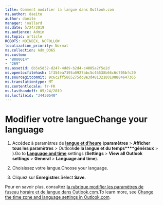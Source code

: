 ```yaml
---
title: Comment modifier la langue dans Outlook.com
ms.author: daeite
author: daeite
manager: joallard
ms.date: 5/24/2019
ms.audience: Admin
ms.topic: article
ROBOTS: NOINDEX, NOFOLLOW
localization_priority: Normal
ms.collection: Adm_O365
ms.custom:
- "8000014"
- "269"
ms.assetid: 6b5e5d32-d247-4dd9-b2d4-c4805a2f5e2d
ms.openlocfilehash: 1f354ea7195a0927abc5c46538b66c6c705bfc20
ms.sourcegitcommit: 9c6c2ff5865275dc8e3d48132180108884647365
ms.translationtype: MT
ms.contentlocale: fr-FR
ms.lasthandoff: 05/24/2019
ms.locfileid: "34430540"
---
```

# <a name="change-your-language"></a><span data-ttu-id="83c81-102">Modifier votre langue</span><span class="sxs-lookup"><span data-stu-id="83c81-102">Change your language</span></span>

1. <span data-ttu-id="83c81-103">Accédez à paramètres de [**langue et d’heure**](https://outlook.live.com/mail/options/general/timeAndLanguage/regional) (**paramètres** \> **Afficher tous les paramètres** > Outlook**de la langue et du temps\*\*\*\*généraux** > ).</span><span class="sxs-lookup"><span data-stu-id="83c81-103">Go to [**Language and time**](https://outlook.live.com/mail/options/general/timeAndLanguage/regional) settings (**Settings** \> **View all Outlook settings** > **General** > **Language and time**).</span></span>

2. <span data-ttu-id="83c81-104">Choisissez votre langue.</span><span class="sxs-lookup"><span data-stu-id="83c81-104">Choose your language.</span></span>

3. <span data-ttu-id="83c81-105">Cliquez sur **Enregistrer**.</span><span class="sxs-lookup"><span data-stu-id="83c81-105">Select **Save**.</span></span>

<span data-ttu-id="83c81-106">Pour en savoir plus, consultez [la rubrique modifier les paramètres de fuseau horaire et de langue dans Outlook.com](https://go.microsoft.com/fwlink/p/?linkid=873132).</span><span class="sxs-lookup"><span data-stu-id="83c81-106">To learn more, see [Change the time zone and language settings in Outlook.com](https://go.microsoft.com/fwlink/p/?linkid=873132).</span></span>